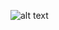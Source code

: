 ![alt text](https://user-images.githubusercontent.com/15162610/190876761-fea5eb6c-321f-49d3-9151-aca4919cf32d.png)
